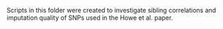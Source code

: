 Scripts in this folder were created to investigate sibling correlations and imputation quality of SNPs used in the Howe et al. paper.